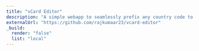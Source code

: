 ```yaml
---
title: "vCard Editor"
description: "A simple webapp to seamlessly prefix any country code to your contacts"
externalUrl: "https://github.com/rajkumaar23/vcard-editor"
_build:
  render: "false"
  list: "local"
---
```

